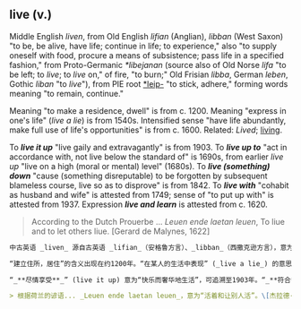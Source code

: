 ## live (v.)

Middle English _liven_, from Old English _lifian_ (Anglian), _libban_ (West Saxon) "to be, be alive, have life; continue in life; to experience," also "to supply oneself with food, procure a means of subsistence; pass life in a specified fashion," from Proto-Germanic _\*libejanan_ (source also of Old Norse _lifa_ "to be left; to _live_; to _live_ on," of fire, "to burn;" Old Frisian _libba_, German _leben_, Gothic _liban_ "to _live_"), from PIE root [\*leip-](https://www.etymonline.com/word/*leip- "Etymology, meaning and definition of *leip- ") "to stick, adhere," forming words meaning "to remain, continue."

Meaning "to make a residence, dwell" is from c. 1200. Meaning "express in one's life" (__live_ a lie_) is from 1540s. Intensified sense "have life abundantly, make full use of life's opportunities" is from c. 1600. Related: _Lived_; [living](https://www.etymonline.com/word/living "Etymology, meaning and definition of living ").

To _**live it up**_ "live gaily and extravagantly" is from 1903. To _**live up to**_ "act in accordance with, not live below the standard of" is 1690s, from earlier _live up_ "live on a high (moral or mental) level" (1680s). To _**live (something) down**_ "cause (something disreputable) to be forgotten by subsequent blameless course, live so as to disprove" is from 1842. To _**live with**_ "cohabit as husband and wife" is attested from 1749; sense of "to put up with" is attested from 1937. Expression _**live and learn**_ is attested from c. 1620.

> According to the Dutch Prouerbe ... _Leuen ende laetan leuen_, To liue and to let others liue. \[Gerard de Malynes, 1622\]

```md
中古英语 _liven_ 源自古英语 _lifian_（安格鲁方言）、_libban_（西撒克逊方言），意为“存在，活着，拥有生命；继续生活；经历”，同时也有“为自己提供食物，获取维持生计的手段；以特定方式度过生活”的意思，源自原始德语 _\*libejanan_（也是古诺尔斯语 _lifa_ 的来源，意为“被留下；_生活_；_活_着”，与火有关“燃烧”；古弗里西亚语 _libba_，德语 _leben_，哥特语 _liban_ 意为“_生活_”），来自原始印欧语根 [\*leip-](https://www.etymonline.com/word/*leip- "Etymology, meaning and definition of *leip- ") ，意思是“粘附，附着”，形成表示“保留，继续”的词。

“建立住所，居住”的含义出现在约1200年。“在某人的生活中表现” (_live a lie_) 的意思出现在1540年代。加强的意义“丰盈地生活，充分利用生活的机会”出现在约1600年。相关词汇有 _Lived_（过去式）；[生活](living) (living)。

“_**尽情享受**_” (live it up) 意为“快乐而奢华地生活”，可追溯至1903年。“_**符合**_” (live up to) 意为“依照行为，有所作为，不低于标准”，起源于1690年代，早期形式为 _live up_，意为“高水平地生活（道德或精神上）”（1680年代）。“_**抹去（某事）**_” (live (something) down) 意为“通过后来的无可指责的行为使（某事不光彩的事情）被遗忘，以生活的方式使其无效”，源自1842年。“_**同居**_” (live with) 意为“作为夫妻共同生活”，自1749年被证实；“忍受”的意思自1937年被记录。表达 "_**活着学习**_" (live and learn) 自约1620年被记录。

> 根据荷兰的谚语... _Leuen ende laetan leuen_，意为“活着和让别人活”。\[杰拉德·德·马里尼斯，1622\]
```